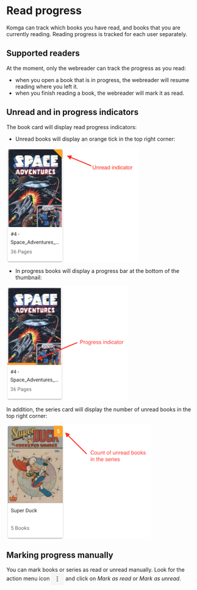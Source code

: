 # Read progress <Badge text="0.35.0+" />

Komga can track which books you have read, and books that you are currently reading. Reading progress is tracked for each user separately.

## Supported readers

At the moment, only the webreader can track the progress as you read:
- when you open a book that is in progress, the webreader will resume reading where you left it.
- when you finish reading a book, the webreader will mark it as read.

## Unread and in progress indicators

The book card will display read progress indicators:
- Unread books will display an orange tick in the top right corner:

<img src="/assets/media/guides/read-progress/book-card-unread.png" style="vertical-align: middle;max-height:300px"  alt="Book card showing unread indicator"/>

- In progress books will display a progress bar at the bottom of the thumbnail:

<img src="/assets/media/guides/read-progress/book-card-inprogress.png" style="vertical-align: middle;max-height:300px" alt="Book card showing reading progress"/>

In addition, the series card will display the number of unread books in the top right corner:

<img src="/assets/media/guides/read-progress/series-card-unread-count.png" style="vertical-align: middle;max-height:300px" alt="Series card showing unread count of books"/>

## Marking progress manually

You can mark books or series as read or unread manually. Look for the action menu icon <img src="/assets/media/guides/action-menu-icon.png" style="vertical-align: middle" height="32" /> and click on _Mark as read_ or _Mark as unread_.
